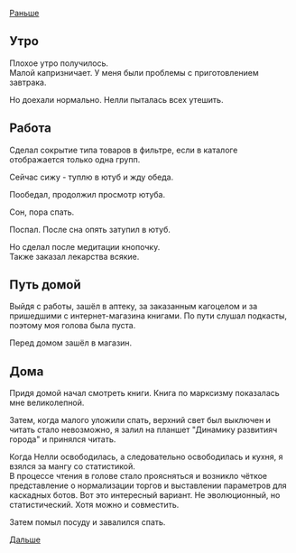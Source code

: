 [Раньше](2019.11.27.md)  
## Утро
Плохое утро получилось.  
Малой капризничает. У меня были проблемы с приготовлением завтрака.

Но доехали нормально. Нелли пыталась всех утешить.
## Работа
Сделал сокрытие типа товаров в фильтре, если в каталоге отображается только одна групп.

Сейчас сижу - туплю в ютуб и жду обеда.

Пообедал, продолжил просмотр ютуба.

Сон, пора спать.

Поспал. После сна опять затупил в ютуб.

Но сделал после медитации кнопочку.  
Также заказал лекарства всякие.
## Путь домой
Выйдя с работы, зашёл в аптеку, за заказанным кагоцелом и за пришедшими с интернет-магазина книгами.
По пути слушал подкасты, поэтому моя голова была пуста.

Перед домом зашёл в магазин.
## Дома
Придя домой начал смотреть книги. Книга по марксизму показалась мне великолепной.

Затем, когда малого уложили спать, верхний свет был выключен и читать стало невозможно, я залил на планшет "Динамику развитияч города" и принялся читать.

Когда Нелли освободилась, а следовательно освободилась и кухня, я взялся за мангу со статистикой.  
В процессе чтения в голове стало проясняться и возникло чёткое представление о нормализации торгов и выставлении параметров для каскадных ботов. Вот это интересный вариант. Не эволюционный, но статистический. Хотя можно и совместить.

Затем помыл посуду и завалился спать.

[Дальше](2019.11.29.md)